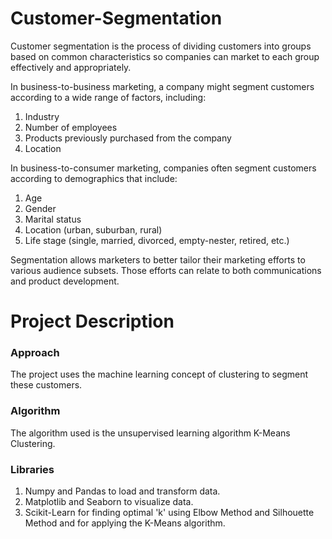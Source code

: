 # Customer-Segmentation

Customer segmentation is the process of dividing customers into groups based on common characteristics so companies can market to each group effectively and appropriately. 

In business-to-business marketing, a company might segment customers according to a wide range of factors, including:
1. Industry
2. Number of employees
3. Products previously purchased from the company
4. Location

In business-to-consumer marketing, companies often segment customers according to demographics that include:
1. Age
2. Gender
3. Marital status
4. Location (urban, suburban, rural)
5. Life stage (single, married, divorced, empty-nester, retired, etc.)

Segmentation allows marketers to better tailor their marketing efforts to various audience subsets. Those efforts can relate to both communications and product development.

# Project Description

### Approach
The project uses the machine learning concept of clustering to segment these customers. 
### Algorithm
The algorithm used is the unsupervised learning algorithm K-Means Clustering.  
### Libraries
1. Numpy and Pandas to load and transform data.
2. Matplotlib and Seaborn to visualize data.
3. Scikit-Learn for finding optimal 'k' using Elbow Method and Silhouette Method and for applying the K-Means algorithm. 
